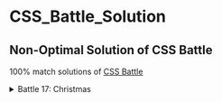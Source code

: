 # CSS_Battle_Solution



## Non-Optimal Solution of CSS Battle

100% match solutions of [CSS Battle](https://cssbattle.dev/)

<details><summary>Battle 17: Christmas</summary>
<p>

Target #97: Snowman           |  Target #98: Candle  
:-------------------------:|:-------------------------:
![snowman](https://user-images.githubusercontent.com/43888129/147415410-9630d5f3-5c72-42f0-9b71-03e0932ba939.png)  |  ![candle](https://user-images.githubusercontent.com/43888129/147415411-cc3940df-c248-4b35-af0b-0297c0fd045d.png)

Target #99: Gift Box          |  Target #100: CSSBattle  
:-------------------------:|:-------------------------:
![giftbox](https://user-images.githubusercontent.com/43888129/147415518-23e861b1-b8a9-47a9-85e8-7749943fd4e6.png)  |  ![cssbattle](https://user-images.githubusercontent.com/43888129/147415541-02861b60-0414-4f20-8b70-4d837689f3a8.png)
  
</p>
</details>




